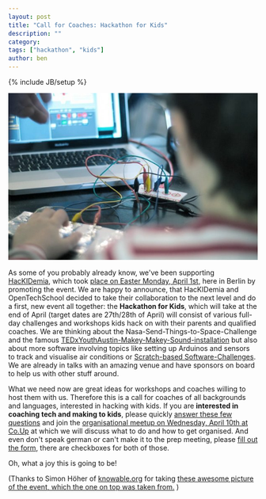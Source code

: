 ```yaml
---
layout: post
title: "Call for Coaches: Hackathon for Kids"
description: ""
category: 
tags: ["hackathon", "kids"]
author: ben
---
```

{% include JB/setup %}

![Kid tinkering with ](/assets/content/kids_tinkering_at_hackidemia.jpg)

As some of you probably already know, we've been supporting [HacKIDemia](http://www.hackidemia.com/), which took [place on Easter Monday, April 1st,](http://www.fablab-berlin.org/en/ruckblick-hackidemia-erobert-das-fab-lab-berlin-2/) here in Berlin by promoting the event. We are happy to announce, that HacKIDemia and OpenTechSchool decided to take their collaboration to the next level and do a first, new event all together: the **Hackathon for Kids**, which will take at the end of April (target dates are 27th/28th of April) will consist of various full-day challenges and workshops kids hack on with their parents and qualified coaches. We are thinking about the Nasa-Send-Things-to-Space-Challenge and the famous [TEDxYouthAustin-Makey-Makey-Sound-installation](www.youtube.com/watch?v=jdE56KYXZz8) but also about more software involving topics like setting up Arduinos and sensors to track and visualise air conditions or [Scratch-based Software-Challenges](http://scratch.mit.edu/). We are already in talks with an amazing venue and have sponsors on board to help us with other stuff around.

What we need now are great ideas for workshops and coaches willing to host them with us. Therefore this is a call for coaches of all backgrounds and languages, interested in hacking with kids. If you are **interested in coaching tech and making to kids**, please quickly [answer these few questions](https://docs.google.com/spreadsheet/viewform?formkey=dEd0TTlVbTNZRElpZGpSRVJWVHVNQlE6MQ) and join the [organisational meetup on Wednesday, April 10th at Co.Up](http://www.meetup.com/opentechschool-berlin/events/112901762/) at which we will discuss what to do and how to get organised. And even don't speak german or can't make it to the prep meeting, please [fill out the form](https://docs.google.com/spreadsheet/viewform?formkey=dEd0TTlVbTNZRElpZGpSRVJWVHVNQlE6MQ), there are checkboxes for both of those.

Oh, what a joy this is going to be!

(Thanks to Simon Höher of [knowable.org](http://knowable.org) for taking [these awesome picture of the event, which the one on top was taken from.](https://www.facebook.com/media/set/?set=a.436415286440992.1073741825.116333648449159&type=1) )